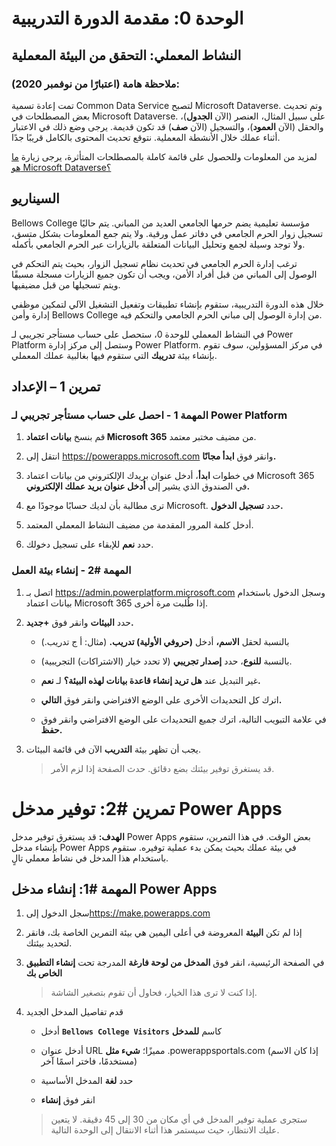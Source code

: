 ﻿---
lab:
    title: 'لنشاط المعملي: التحقق من البيئة المعملية'
    module: 'لوحدة 0: مقدمة الدورة التدريبية'
---

الوحدة 0: مقدمة الدورة التدريبية
=================================

## النشاط المعملي: التحقق من البيئة المعملية

### ملاحظة هامة (اعتبارًا من نوفمبر 2020):
تمت إعادة تسمية Common Data Service لتصبح Microsoft Dataverse. وتم تحديث بعض المصطلحات في Microsoft Dataverse. على سبيل المثال، العنصر (الآن **الجدول**)، والحقل (الآن **العمود**)، والتسجيل (الآن **صف**) قد تكون قديمة. يرجى وضع ذلك في الاعتبار أثناء عملك خلال الأنشطة المعملية. نتوقع تحديث المحتوى بالكامل قريبًا جدًا. 

لمزيد من المعلومات وللحصول على قائمة كاملة بالمصطلحات المتأثرة، يرجى زيارة [ما هو Microsoft Dataverse؟](https://docs.microsoft.com/ar-sa/powerapps/maker/common-data-service/data-platform-intro#terminology-updates)

السيناريو
--------

Bellows College مؤسسة تعليمية يضم حرمها الجامعي العديد من المباني. يتم حاليًا تسجيل زوار الحرم الجامعي في دفاتر عمل ورقية. ولا يتم جمع المعلومات بشكل متسق، ولا توجد وسيلة لجمع وتحليل البيانات المتعلقة بالزيارات عبر الحرم الجامعي بأكمله.

ترغب إدارة الحرم الجامعي في تحديث نظام تسجيل الزوار، بحيث يتم التحكم في الوصول إلى المباني من قبل أفراد الأمن، ويجب أن تكون جميع الزيارات مسجلة مسبقًا ويتم تسجيلها من قبل مضيفيها.

خلال هذه الدورة التدريبية، ستقوم بإنشاء تطبيقات وتفعيل التشغيل الآلي لتمكين موظفي إدارة وأمن Bellows College من إدارة الوصول إلى مباني الحرم الجامعي والتحكم فيه.

في النشاط المعملي للوحدة 0، ستحصل على حساب مستأجر تجريبي لـ Power Platform وستصل إلى مركز إدارة Power Platform. في مركز المسؤولين، سوف تقوم بإنشاء بيئة **تدريبك** التي ستقوم فيها بغالبية عملك المعملي.

## تمرين 1 – الإعداد

### المهمة 1 - احصل على حساب مستأجر تجريبي لـ Power Platform

1. قم بنسخ **بيانات اعتماد Microsoft 365** من مضيف مختبر معتمد.

2. انتقل إلى <https://powerapps.microsoft.com> وانقر فوق **ابدأ مجانًا.**

3. في خطوات **ابدأ**، أدخل عنوان بريدك الإلكتروني من بيانات اعتماد Microsoft 365 في الصندوق الذي يشير إلى **أدخل عنوان بريد عملك الإلكتروني.**

4. ترى مطالبة بأن لديك حسابًا موجودًا مع Microsoft. حدد **تسجيل الدخول.**

5. أدخل كلمة المرور المقدمة من مضيف النشاط المعملي المعتمد. 

6. حدد **نعم** للإبقاء على تسجيل دخولك.

### المهمة \#2 - إنشاء بيئة العمل

1.  اتصل بـ <https://admin.powerplatform.microsoft.com> وسجل الدخول باستخدام بيانات اعتماد Microsoft 365 إذا طُلبت مرة أخرى.

2. حدد **البيئات** وانقر فوق **+جديد.**

    - بالنسبة لحقل **الاسم،** أدخل **(حروفي الأولية) تدريب.** (مثال: أ ج تدريب.)
    
    - بالنسبة **للنوع**، حدد **إصدار تجريبي** (لا تحدد خيار (الاشتراكات) التجريبية).
    
    - غير التبديل عند **هل تريد إنشاء قاعدة بيانات لهذه البيئة؟** لـ **نعم.**
    
    - اترك كل التحديدات الأخرى على الوضع الافتراضي وانقر فوق **التالي.**
    
    - في علامة التبويب التالية، اترك جميع التحديدات على الوضع الافتراضي وانقر فوق **حفظ.**

3. يجب أن تظهر بيئة **التدريب** الآن في قائمة البيئات. 

    > قد يستغرق توفير بيئتك بضع دقائق. حدث الصفحة إذا لزم الأمر.

# تمرين \#2: توفير مدخل Power Apps

**الهدف:** قد يستغرق توفير مدخل Power Apps بعض الوقت. في هذا التمرين، ستقوم بإنشاء مدخل Power Apps في بيئة عملك بحيث يمكن بدء عملية توفيره. ستقوم باستخدام هذا المدخل في نشاط معملي تالٍ.

## المهمة \#1: إنشاء مدخل Power Apps

1.  سجل الدخول إلى<https://make.powerapps.com>

2.  إذا لم تكن **البيئة** المعروضة في أعلى اليمين هي بيئة التمرين الخاصة بك، فانقر لتحديد بيئتك.

3.  في الصفحة الرئيسية، انقر فوق **المدخل من لوحة فارغة** المدرجة تحت **إنشاء التطبيق الخاص بك**

    > إذا كنت لا ترى هذا الخيار، فحاول أن تقوم بتصغير الشاشة.

4.  قدم تفاصيل المدخل الجديد

    -   أدخل **```Bellows College Visitors```** كاسم **للمدخل**

    -   أدخل عنوان URL مميزًا؛ **شيء مثل** .powerappsportals.com (إذا كان الاسم مستخدمًا، فاختر اسمًا آخر)

    -   حدد **لغة** المدخل الأساسية

    -   انقر فوق **إنشاء**

    > ستجرى عملية توفير المدخل في أي مكان من 30 إلى 45 دقيقة. لا يتعين عليك الانتظار، حيث سيستمر هذا أثناء الانتقال إلى الوحدة التالية.
